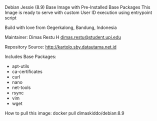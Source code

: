 Debian Jessie (8.9) Base Image with Pre-Installed Base Packages
This Image is ready to serve with custom User ID execution using entrypoint script

Build with love from Gegerkalong, Bandung, Indonesia

Maintainer:
Dimas Restu H <dimas.restu@student.upi.edu>

Repository Source:
http://kartolo.sby.datautama.net.id

Includes Base Packages:
- apt-utils
- ca-certificates
- curl
- nano
- net-tools
- rsync
- vim
- wget


How to pull this image:
docker pull dimaskiddo/debian:8.9
